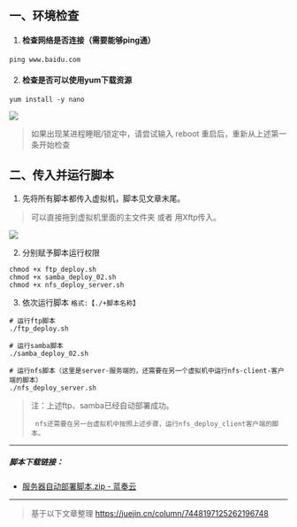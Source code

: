 ## 一、环境检查

1.  #### 检查网络是否连接（需要能够ping通）

`ping www.baidu.com`

2.  #### 检查是否可以使用yum下载资源

`yum install -y nano`

![](https://p0-xtjj-private.juejin.cn/tos-cn-i-73owjymdk6/0f00f3bc160c4441856b83f2b0669639~tplv-73owjymdk6-jj-mark-v1:0:0:0:0:5o6Y6YeR5oqA5pyv56S-5Yy6IEAgeHkxMjMwNg==:q75.awebp?policy=eyJ2bSI6MywidWlkIjoiMjIzMjQyNTUwMDM4NDQ2NyJ9&rk3s=f64ab15b&x-orig-authkey=f32326d3454f2ac7e96d3d06cdbb035152127018&x-orig-expires=1735813423&x-orig-sign=xCeUGFFV7AThetxAIgpDkWzsSjU%3D)

> 如果出现某进程睡眠/锁定中，请尝试输入 reboot 重启后，重新从上述第一条开始检查

## 二、传入并运行脚本

1.  先将所有脚本都传入虚拟机，脚本见文章末尾。

> 可以直接拖到虚拟机里面的主文件夹 或者 用Xftp传入。

![](https://p0-xtjj-private.juejin.cn/tos-cn-i-73owjymdk6/805c380c8cc242ea9eb16f5079e8acf7~tplv-73owjymdk6-jj-mark-v1:0:0:0:0:5o6Y6YeR5oqA5pyv56S-5Yy6IEAgeHkxMjMwNg==:q75.awebp?policy=eyJ2bSI6MywidWlkIjoiMjIzMjQyNTUwMDM4NDQ2NyJ9&rk3s=f64ab15b&x-orig-authkey=f32326d3454f2ac7e96d3d06cdbb035152127018&x-orig-expires=1735813423&x-orig-sign=2UvXoNbKuI5iNwUEx54V6acNZV4%3D)

2.  分别赋予脚本运行权限

<!---->

    chmod +x ftp_deploy.sh  
    chmod +x samba_deploy_02.sh
    chmod +x nfs_deploy_server.sh 

3.  依次运行脚本 `格式:【./+脚本名称】`

<!---->

    # 运行ftp脚本
    ./ftp_deploy.sh

    # 运行samba脚本
    ./samba_deploy_02.sh

    # 运行nfs脚本（这里是server-服务端的，还需要在另一个虚拟机中运行nfs-client-客户端的脚本）
    ./nfs_deploy_server.sh

> 注：上述ftp、samba已经自动部署成功。
>
> ` nfs还需要在另一台虚拟机中按照上述步骤，运行nfs_deploy_client客户端的脚本。`

***

##### 脚本下载链接：

*   [服务器自动部署脚本.zip - 蓝奏云](https://wwsz.lanzn.com/is7Cu2iz7scd)

***

> 基于以下文章整理  <https://juejin.cn/column/7448197125262196748>
